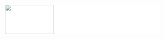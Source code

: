 ﻿<div style="background-color:white" class="mw-mmv-image">
<img crossorigin="anonymous" 
style="background-color:white"
src="https://upload.wikimedia.org/wikipedia/commons/thumb/f/fb/Singleton_UML_class_diagram.svg/320px-Singleton_UML_class_diagram.svg.png" class="svg" width="158" height="95"></div>